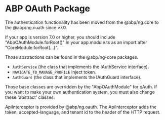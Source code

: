 # ABP OAuth Package
The authentication functionality has been moved from the @abp/ng.core to the @abp/ng.ouath since v7.0.

If your app is version 7.0 or higher, you should include "AbpOAuthModule.forRoot()" in your app.module.ts as an import after "CoreModule.forRoot(...)".

Those abstractions can be found in the @abp/ng-core packages.
- `AuthService` (the class that implements the IAuthService interface).
- `NAVIGATE_TO_MANAGE_PROFILE` Inject token.
- `AuthGuard` (the class that implements the IAuthGuard interface).

Those base classes are overridden by the "AbpOAuthModule" for oAuth.
If you want to make your own authentication system, you must also change these 'abstract' classes.

ApiInterceptor is provided by @abp/ng.oauth. The ApiInterceptor adds the token, accepted-language, and tenant id to the header of the HTTP request.
